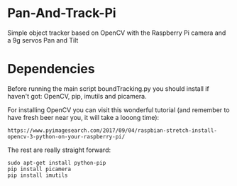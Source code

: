 # Pan-And-Track-Pi
Simple object tracker based on OpenCV with the Raspberry Pi camera and a 9g servos Pan and Tilt 

# Dependencies

Before running the main script boundTracking.py you should install if haven't got: OpenCV, pip, imutils and picamera.

For installing OpenCV you can visit this wonderful tutorial (and remember to have fresh beer near you, it will take a looong time): 

	https://www.pyimagesearch.com/2017/09/04/raspbian-stretch-install-opencv-3-python-on-your-raspberry-pi/

The rest are really straight forward:

	sudo apt-get install python-pip
	pip install picamera
	pip install imutils





